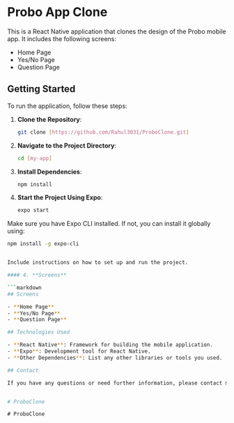 # Probo App Clone


This is a React Native application that clones the design of the Probo mobile app. It includes the following screens:
- Home Page
- Yes/No Page
- Question Page


## Getting Started

To run the application, follow these steps:

1. **Clone the Repository**:
   ```bash
   git clone [https://github.com/Rahul3031/ProboClone.git]
   ```

2. **Navigate to the Project Directory**:
   ```bash
   cd [my-app]
   ```

3. **Install Dependencies**:
   ```bash
   npm install
   ```

4. **Start the Project Using Expo**:
   ```bash
   expo start
   ```

Make sure you have Expo CLI installed. If not, you can install it globally using:
```bash
npm install -g expo-cli


Include instructions on how to set up and run the project.

#### 4. **Screens**

```markdown
## Screens

- **Home Page**
- **Yes/No Page**
- **Question Page**

## Technologies Used

- **React Native**: Framework for building the mobile application.
- **Expo**: Development tool for React Native.
- **Other Dependencies**: List any other libraries or tools you used.

## Contact

If you have any questions or need further information, please contact me at rahulassan1@gmail.com


#   P r o b o C l o n e  
 #   P r o b o C l o n e  
 